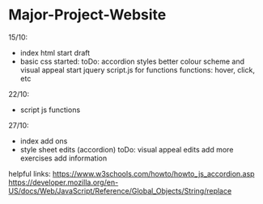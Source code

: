 # Major-Project-Website

15/10:
- index html start draft
- basic css started:
toDo:
accordion styles
better colour scheme and visual appeal
start jquery script.js for functions
functions: hover, click, etc

22/10:
- script js functions

27/10:
- index add ons 
- style sheet edits (accordion)
toDo:
visual appeal edits
add more exercises
add information

helpful links:
https://www.w3schools.com/howto/howto_js_accordion.asp
https://developer.mozilla.org/en-US/docs/Web/JavaScript/Reference/Global_Objects/String/replace


